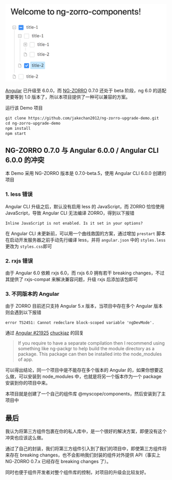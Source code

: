 ![zorro-tree](./zorro-tree.png)

[Angular](https://github.com/angular/angular) 已升级至 6.0.0，而 [NG-ZORRO](https://github.com/NG-ZORRO/ng-zorro-antd) 0.7.0 还处于 beta 阶段，ng 6.0 的适配更要等到 1.0 版本了，所以本项目提供了一种可以兼容的方案。

运行该 Demo 项目

```
git clone https://github.com/jakechan2012/ng-zorro-upgrade-demo.git
cd ng-zorro-upgrade-demo
npm install
npm start
```

## NG-ZORRO 0.7.0 与 Angular 6.0.0 / Angular CLI 6.0.0 的冲突

本 Demo 采用 NG-ZORRO 版本是 0.7.0-beta.5，使用 Angular CLI 6.0.0 创建的项目

### 1. less 错误

Angular CLI 升级之后，默认没有启用 less 的 JavaScript，而 ZORRO 恰恰使用 JavaScript，导致 Angular CLI 无法编译 ZORRO，得到以下报错

```
Inline JavaScript is not enabled. Is it set in your options?
```

在 Angular CLI 未更新前，可以用一个曲线救国的方案，通过增加 `prestart` 脚本在启动开发服务器之前手动先行编译 less，并将 `angular.json` 中的 `styles.less` 更改为 `styles.css`即可

### 2. rxjs 错误

由于 Angular 6.0 依赖 rxjs 6.0，而 rxjs 6.0 拥有若干 breaking changes，不过其提供了 rxjs-compat 来解决兼容问题，升级 rxjs 后添加该包即可

### 3. 不同版本的 Angular

由于 ZORRO 目前还只支持 Angular 5.x 版本，当项目中存在多个 Angular 版本则会遇到以下报错

```
error TS2451: Cannot redeclare block-scoped variable 'ngDevMode'.
```

通过 [Angular #21925](https://github.com/angular/angular/issues/21925) [chuckjaz](https://github.com/chuckjaz) 的回复

> If you require to have a separate compilation then I recommend using something like ng-packgr to help build the module directory as a package. This package can then be installed into the node_modules of app.

可以得出结论，同一个项目中是不能存在多个版本的 Angular 的，如果你想要这么做，可以安装到 node_modules 中，也就是将另一个版本作为一个 package 安装到你的项目中来。

本项目就是创建了一个自己的组件库 @myscope/components，然后安装到了主项目中

## 最后

我认为将第三方组件包裹在你的私人库中，是一个很好的解决方案，即便没有这个冲突也应该这么做。

通过了自己的封装，我们将第三方组件引入到了我们的项目中，即使第三方组件将来存在 breaking changes，也不会影响我们封装的组件对外提供 API（事实上 NG-ZORRO 0.7.x 已经存在 breaking changes 了）。

同时也便于组件开发者对整个组件库的控制，对项目的升级会比较友好。
